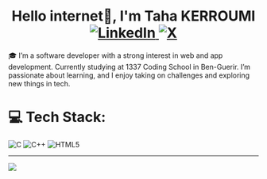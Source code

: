 <h1 align="center">
    Hello internet👋, I'm Taha KERROUMI <br>
    <a href="https://linkedin.com/in/taha-kerroumi-5a6a022ba">
        <img src="https://img.shields.io/badge/LinkedIn-%230077B5.svg?logo=linkedin&logoColor=white" alt="LinkedIn">
    </a>
    <a href="https://x.com/tahakerroumi">
        <img src="https://img.shields.io/badge/X-black.svg?logo=X&logoColor=white" alt="X">
    </a>
</h1>
🎓 I’m a software developer with a strong interest in web and app development. Currently studying at 1337 Coding School in Ben-Guerir. I’m passionate about learning, and I enjoy taking on challenges and exploring new things in tech.

# 💻 Tech Stack:
![C](https://img.shields.io/badge/c-%2300599C.svg?style=for-the-badge&logo=c&logoColor=white) ![C++](https://img.shields.io/badge/c++-%2300599C.svg?style=for-the-badge&logo=c%2B%2B&logoColor=white) ![HTML5](https://img.shields.io/badge/html5-%23E34F26.svg?style=for-the-badge&logo=html5&logoColor=white)

---
[![](https://visitcount.itsvg.in/api?id=tahakerroumi&icon=0&color=0)](https://visitcount.itsvg.in)

<!-- Proudly created with GPRM ( https://gprm.itsvg.in ) -->
